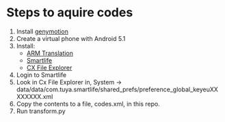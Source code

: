 # Steps to aquire codes

1. Install [genymotion](https://www.genymotion.com/download/)
1. Create a virtual phone with Android 5.1
1. Install:
   - [ARM Translation](https://github.com/m9rco/Genymotion_ARM_Translation/raw/master/package/Genymotion-ARM-Translation_for_5.1.zip)
   - [Smartlife](https://www.apkmirror.com/apk/volcano-technology-limited/smart-life-smart-living/smart-life-smart-living-3-6-1-release/smart-life-smart-living-3-6-1-android-apk-download/)
   - [CX File Explorer](https://www.apkmirror.com/apk/cx-file-explorer/cx-file-explorer/cx-file-explorer-1-5-6-release/cx-file-explorer-1-5-6-android-apk-download/download/)
1. Login to Smartlife
1. Look in Cx File Explorer in, System -> data/data/com.tuya.smartlife/shared_prefs/preference_global_keyeuXXXXXXXX.xml
1. Copy the contents to a file, codes.xml, in this repo.
1. Run transform.py
